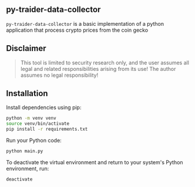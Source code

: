 ## py-traider-data-collector

`py-traider-data-collector` is a basic implementation of a python application that process crypto prices from the coin gecko

## Disclaimer
> This tool is limited to security research only, and the user assumes all legal and related responsibilities arising from its use! The author assumes no legal responsibility!

## Installation
Install dependencies using pip:
```bash
python -m venv venv
source venv/bin/activate
pip install -r requirements.txt
```

Run your Python code:
```bash
python main.py
```

To deactivate the virtual environment and return to your system's Python environment, run:
```bash
deactivate
```